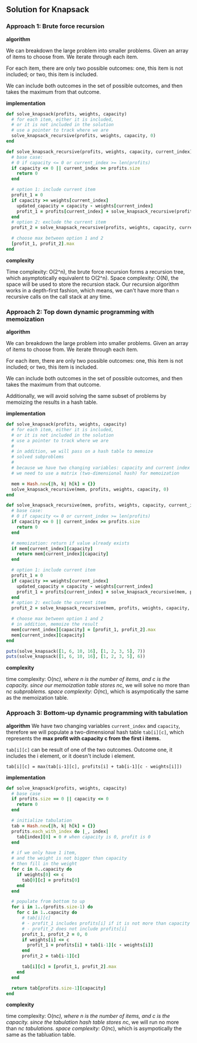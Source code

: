 ## Solution for Knapsack


### Approach 1: Brute force recursion

**algorithm**

We can breakdown the large problem into smaller problems. Given an array of items to choose from. We iterate through each item.

For each item, there are only two possible outcomes: one, this item is not included; or two, this item is included.

We can include both outcomes in the set of possible outcomes, and then takes the maximum from that outcome.

**implementation**

```ruby
def solve_knapsack(profits, weights, capacity)
  # for each item, either it is included,
  # or it is not included in the solution
  # use a pointer to track where we are
  solve_knapsack_recursive(profits, weights, capacity, 0)
end

def solve_knapsack_recursive(profits, weights, capacity, current_index)
  # base case:
  # 0 if capacity <= 0 or current_index >= len(profits)
  if capacity <= 0 || current_index >= profits.size
    return 0
  end

  # option 1: include current item
  profit_1 = 0
  if capacity >= weights[current_index]
    updated_capacity = capacity - weights[current_index]
    profit_1 = profits[current_index] + solve_knapsack_recursive(profits, weights, updated_capacity, current_index+1)
  end
  # option 2: exclude the current item
  profit_2 = solve_knapsack_recursive(profits, weights, capacity, current_index+1)

  # choose max between option 1 and 2
  [profit_1, profit_2].max
end
```

**complexity**

Time complexity: O(2^n), the brute force recursion forms a recursion tree, which asymptotically equivalent to O(2^n).
Space complexity: O(N), the space will be used to store the recursion stack. Our recursion algorithm works in a depth-first fashion, which means, we can't have more than `n` recursive calls on the call stack at any time.

### Approach 2: Top down dynamic programming with memoization

**algorithm**

We can breakdown the large problem into smaller problems. Given an array of items to choose from. We iterate through each item.

For each item, there are only two possible outcomes: one, this item is not included; or two, this item is included.

We can include both outcomes in the set of possible outcomes, and then takes the maximum from that outcome.

Additionally, we will avoid solving the same subset of problems by memoizing the results in a hash table.

**implementation**

```ruby
def solve_knapsack(profits, weights, capacity)
  # for each item, either it is included,
  # or it is not included in the solution
  # use a pointer to track where we are
  #
  # in addition, we will pass on a hash table to memoize
  # solved subproblems
  #
  # because we have two changing variables: capacity and current index
  # we need to use a matrix (two-dimensional hash) for memoization

  mem = Hash.new{|h, k| h[k] = {}}
  solve_knapsack_recursive(mem, profits, weights, capacity, 0)
end

def solve_knapsack_recursive(mem, profits, weights, capacity, current_index)
  # base case:
  # 0 if capacity <= 0 or current_index >= len(profits)
  if capacity <= 0 || current_index >= profits.size
    return 0
  end

  # memoization: return if value already exists
  if mem[current_index][capacity]
    return mem[current_index][capacity]
  end

  # option 1: include current item
  profit_1 = 0
  if capacity >= weights[current_index]
    updated_capacity = capacity - weights[current_index]
    profit_1 = profits[current_index] + solve_knapsack_recursive(mem, profits, weights, updated_capacity, current_index+1)
  end
  # option 2: exclude the current item
  profit_2 = solve_knapsack_recursive(mem, profits, weights, capacity, current_index+1)

  # choose max between option 1 and 2
  # in addition, memoize the result
  mem[current_index][capacity] = [profit_1, profit_2].max
  mem[current_index][capacity]
end

puts(solve_knapsack([1, 6, 10, 16], [1, 2, 3, 5], 7))
puts(solve_knapsack([1, 6, 10, 16], [1, 2, 3, 5], 6))
```

**complexity**

time complexity: O(n*c), where n is the number of items, and c is the capacity. since our memoization table stores n*c, we will solve no more than n*c subproblems.
space complexity: O(n*c), which is asympotically the same as the memoization table.


### Approach 3: Bottom-up dynamic programming with tabulation

**algorithm**
We have two changing variables `current_index` and `capacity`, therefore we will populate a two-dimensional hash table `tab[i][c]`, which represents the **max profit with capacity c from the first i items.**

`tab[i][c]` can be result of one of the two outcomes. Outcome one, it includes the i element, or it doesn't include i element.

```
tab[i][c] = max(tab[i-1][c], profits[i] + tab[i-1][c - weights[i]])
```

**implementation**

```ruby
def solve_knapsack(profits, weights, capacity)
  # base case
  if profits.size == 0 || capacity <= 0
    return 0
  end

  # initialize tabulation
  tab = Hash.new{|h, k| h[k] = {}}
  profits.each_with_index do |_, index|
    tab[index][0] = 0 # when capacity is 0, profit is 0
  end

  # if we only have 1 item,
  # and the weight is not bigger than capacity
  # then fill in the weight
  for c in 0..capacity do
    if weights[0] <= c
      tab[0][c] = profits[0]
    end
  end

  # populate from bottom to up
  for i in 1..(profits.size-1) do
    for c in 1..capacity do
      # tab[i][c]
      # - profit_1 includes profits[i] if it is not more than capacity
      # - profit_2 does not include profits[i]
      profit_1, profit_2 = 0, 0
      if weights[i] <= c
        profit_1 = profits[i] + tab[i-1][c - weights[i]]
      end
      profit_2 = tab[i-1][c]

      tab[i][c] = [profit_1, profit_2].max
    end
  end

  return tab[profits.size-1][capacity]
end
```


**complexity**

time complexity: O(n*c), where n is the number of items, and c is the capacity. since the tabulation hash table stores n*c, we will run no more than n*c tabulations.
space complexity: O(n*c), which is asympotically the same as the tabluation table.
